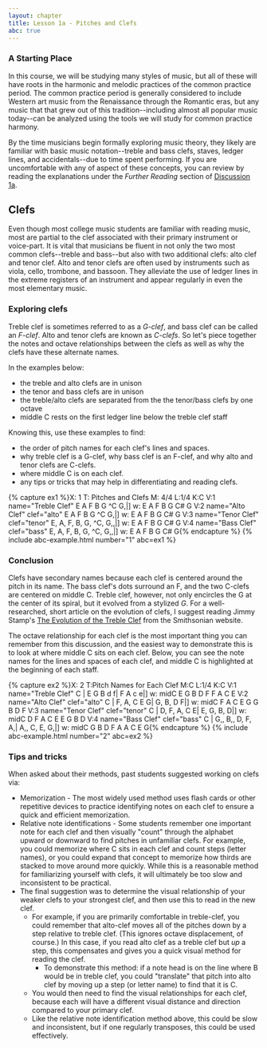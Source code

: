 ```yaml
---
layout: chapter
title: Lesson 1a - Pitches and Clefs
abc: true
---
```


<!--Hi Future Sean! I hope you've had a great summer. I know that you've forgotten how to commit, add, and push as well as all the other basics, but a while ago, you installed an VS code extension to make this easier. It will probably work on this new repository, but if not, you'll need to set it up by clicking on the gear in the lower left corner, choose Extensions, and click on "Git add commit push" to set it up. 

Once it's running properly, you can use ctrl + s to save changes, and then ctrl + alt + p to automatically git add, git commit, and git push without having to log in every gd time. You'll need to add a description, but that's not too bad. 

You're welcome! And if it doesn't work, just have Evan fix it like you always do lol -->

### A Starting Place

In this course, we will be studying many styles of music, but all of these will have roots in the harmonic and melodic practices of the common practice period. The common practice period is generally considered to include Western art music from the Renaissance through the Romantic eras, but any music that that grew out of this tradition--including almost all popular music today--can be analyzed using the tools we will study for common practice harmony.

By the time musicians begin formally exploring music theory, they likely are familiar with basic music notation--treble and bass clefs, staves, ledger lines, and accidentals--due to time spent performing. If you are uncomfortable with any of aspect of these concepts, you can review by reading the explanations under the *Further Reading* section of [Discussion 1a](01-pitches-clefs/a2-pitchesclefs.html).

## Clefs

Even though most college music students are familiar with reading music, most are partial to the clef associated with their primary instrument or voice-part. It is vital that musicians be fluent in not only the two most common clefs--treble and bass--but also with two additional clefs: alto clef and tenor clef. Alto and tenor clefs are often used by instruments such as viola, cello, trombone, and bassoon. They alleviate the use of ledger lines in the extreme registers of an instrument and appear regularly in even the most elementary music.

### Exploring clefs

Treble clef is sometimes referred to as a *G-clef*, and bass clef can be called an *F-clef*.
Alto and tenor clefs are known as *C-clefs*. So let's piece together the notes and octave relationships between the clefs as well as why the clefs have these alternate names. 

In the examples below: 
- the treble and alto clefs are in unison
- the tenor and bass clefs are in unison 
- the treble/alto clefs are separated from the the tenor/bass clefs by one octave
- middle C rests on the first ledger line below the treble clef staff

Knowing this, use these examples to find:
- the order of pitch names for each clef's lines and spaces.
- why treble clef is a G-clef, why bass clef is an F-clef, and why alto and tenor clefs are C-clefs.
- where middle C is on each clef.
- any tips or tricks that may help in differentiating and reading clefs.

{% capture ex1 %}X: 1
T: Pitches and Clefs
M: 4/4
L:1/4
K:C
V:1 name="Treble Clef"
E A F B G ^C G,|]
w: E A F B G C# G
V:2 name="Alto Clef" clef="alto"
E A F B G ^C G,|]
w: E A F B G C# G
V:3 name="Tenor Clef" clef="tenor"
E, A, F, B, G, ^C, G,,|]
w: E A F B G C# G
V:4 name="Bass Clef" clef="bass"
E, A, F, B, G, ^C, G,,|]
w: E A F B G C# G{% endcapture %}
{% include abc-example.html number="1" abc=ex1 %}

### Conclusion

Clefs have secondary names because each clef is centered around the pitch in its name. The bass clef's dots surround an F, and the two C-clefs are centered on middle C. Treble clef, however, not only encircles the G at the center of its spiral, but it evolved from a stylized *G*. For a well-researched, short article on the evolution of clefs, I suggest reading Jimmy Stamp's [The Evolution of the Treble Clef](http://www.smithsonianmag.com/arts-culture/the-evolution-of-the-treble-clef-87122373/) from the Smithsonian website.

The octave relationship for each clef is the most important thing you can remember from this discussion, and the easiest way to demonstrate this is to look at where middle C sits on each clef. Below, you can see the note names for the lines and spaces of each clef, and middle C is highlighted at the beginning of each staff.

{% capture ex2 %}X: 2
T:Pitch Names for Each Clef
M:C
L:1/4
K:C
V:1 name="Treble Clef"
C | E G B d f| F A c e|]
w: midC E G B D F F A C E
V:2 name="Alto Clef" clef="alto"
C | F, A, C E G| G, B, D F|]
w: midC F A C E G G B D F
V:3 name="Tenor Clef" clef="tenor"
C | D, F, A, C E| E, G, B, D|]
w: midC D F A C E E G B D
V:4 name="Bass Clef" clef="bass"
C | G,, B,, D, F, A,| A,, C, E, G,|]
w: midC G B D F A A C E G{% endcapture %}
{% include abc-example.html number="2" abc=ex2 %}

### Tips and tricks

When asked about their methods, past students suggested working on clefs via:
- Memorization - The most widely used method uses flash cards or other repetitive devices to practice identifying notes on each clef to ensure a quick and efficient memorization.
- Relative note identifications - Some students remember one important note for each clef and then visually "count" through the alphabet upward or downward to find pitches in unfamiliar clefs. For example, you could memorize where C sits in each clef and count steps (letter names), or you could expand that concept to memorize how thirds are stacked to move around more quickly. While this is a reasonable method for familiarizing yourself with clefs, it will ultimately be too slow and inconsistent to be practical.
- The final suggestion was to determine the visual relationship of your weaker clefs to your strongest clef, and then use this to read in the new clef. 
    - For example, if you are primarily comfortable in treble-clef, you could remember that alto-clef moves all of the pitches down by a step relative to treble clef. (This ignores octave displacement, of course.) In this case, if you read alto clef as a treble clef but *up* a step, this compensates and gives you a quick visual method for reading the clef. 
        - To demonstrate this method: if a note head is on the line where B would be in treble clef, you could "translate" that pitch into alto clef by moving up a step (or letter name) to find that it is C. 
    - You would then need to find the visual relationships for each clef, because each will have a different visual distance and direction compared to your primary clef.
    - Like the relative note identification method above, this could be slow and inconsistent, but if one regularly transposes, this could be used effectively.